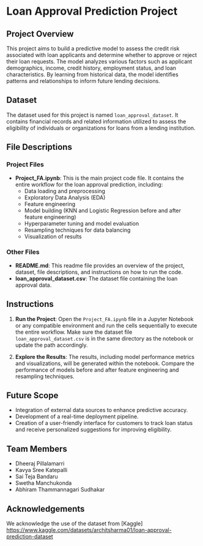 # Loan Approval Prediction Project

## Project Overview

This project aims to build a predictive model to assess the credit risk associated with loan applicants and determine whether to approve or reject their loan requests. The model analyzes various factors such as applicant demographics, income, credit history, employment status, and loan characteristics. By learning from historical data, the model identifies patterns and relationships to inform future lending decisions.

## Dataset

The dataset used for this project is named `loan_approval_dataset`. It contains financial records and related information utilized to assess the eligibility of individuals or organizations for loans from a lending institution.

## File Descriptions

### Project Files

- **Project_FA.ipynb**: This is the main project code file. It contains the entire workflow for the loan approval prediction, including:
  - Data loading and preprocessing
  - Exploratory Data Analysis (EDA)
  - Feature engineering
  - Model building (KNN and Logistic Regression before and after feature engineering)
  - Hyperparameter tuning and model evaluation
  - Resampling techniques for data balancing
  - Visualization of results

### Other Files

- **README.md**: This readme file provides an overview of the project, dataset, file descriptions, and instructions on how to run the code.
- **loan_approval_dataset.csv**: The dataset file containing the loan approval data.

## Instructions


1. **Run the Project**:
   Open the `Project_FA.ipynb` file in a Jupyter Notebook or any compatible environment and run the cells sequentially to execute the entire workflow. Make sure the dataset file `loan_approval_dataset.csv` is in the same directory as the notebook or update the path accordingly.

2. **Explore the Results**:
   The results, including model performance metrics and visualizations, will be generated within the notebook. Compare the performance of models before and after feature engineering and resampling techniques.

## Future Scope

- Integration of external data sources to enhance predictive accuracy.
- Development of a real-time deployment pipeline.
- Creation of a user-friendly interface for customers to track loan status and receive personalized suggestions for improving eligibility.

## Team Members

- Dheeraj Pillalamarri
- Kavya Sree Katepalli
- Sai Teja Bandaru
- Swetha Manchukonda
- Abhiram Thammannagari Sudhakar

## Acknowledgements

We acknowledge the use of the dataset from [Kaggle] https://www.kaggle.com/datasets/architsharma01/loan-approval-prediction-dataset


